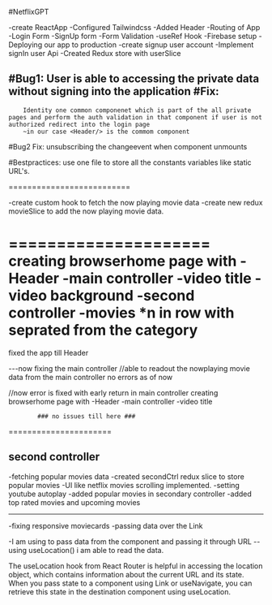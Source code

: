
#NetflixGPT

-create ReactApp
-Configured Tailwindcss
-Added Header
-Routing of App
-Login Form
-SignUp form
-Form Validation
-useRef Hook
-Firebase setup
-Deploying our app to production
-create signup user account
-Implement signIn user Api
-Created Redux store with userSlice

#Bug1:
    User is able to accessing the private data without signing into the application
 #Fix:
 ----
        Identity one common componenet which is part of the all private pages and perform the auth validation in that component if user is not authorized redirect into the login page
        ~in our case <Header/> is the commom component

#Bug2 Fix: unsubscribing the changeevent when component unmounts

#Bestpractices: use one file to store all the constants variables like static URL's.


==========================

-create custom hook to fetch the now playing movie data
-create new redux movieSlice to add the now playing movie data.


=====================
creating browserhome page with 
        -Header
        -main controller
            -video title
            -video background
        -second controller
            -movies *n in row with seprated from the category
===================
fixed the app till Header 

---now fixing the main controller
//able to readout the nowplaying movie data from the main controller no errors as of now

//now error is fixed with early return in main controller
creating browserhome page with 
        -Header
        -main controller
            -video title

            ### no issues till here ###

======================

second controller
----------------
-fetching popular movies data
-created secondCtrl redux slice to store popular movies
-UI like netflix movies scrolling implemented.
-setting youtube autoplay
-added popular movies in secondary controller
-added top rated movies and upcoming movies

------------
-fixing responsive moviecards
-passing data over the Link

-I am using <Link/> to pass data from the component and passing it through URL
--using useLocation() i am able to read the data.

The useLocation hook from React Router is helpful in accessing the location object, which contains information about the current URL and its state. When you pass state to a component using Link or useNavigate, you can retrieve this state in the destination component using useLocation.



